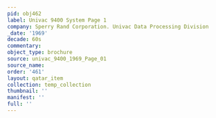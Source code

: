 ```yaml
---
pid: obj462
label: Univac 9400 System Page 1
company: Sperry Rand Corporation. Univac Data Processing Division
_date: '1969'
decade: 60s
commentary: 
object_type: brochure
source: univac_9400_1969_Page_01
source_name: 
order: '461'
layout: qatar_item
collection: temp_collection
thumbnail: ''
manifest: ''
full: ''
---
```

